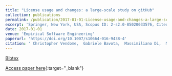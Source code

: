 ```yaml
---
title: "License usage and changes: a large-scale study on gitHub"
collection: publications
permalink: /publication/2017-01-01-License-usage-and-changes-a-large-scale-study-on-gitHub
excerpt: 'Springer, New York, USA, Scopus ID: 2-s2.0-85020033576, Cited by: 7'
date: 2017-01-01
venue: 'Empirical Software Engineering'
paperurl: 'https://doi.org/10.1007/s10664-016-9438-4'
citation: ' Christopher Vendome,  Gabriele Bavota,  Massimiliano Di,  Mario V&apos;asquez,  Daniel Germ&apos;an,  Denys Poshyvanyk, &quot;License usage and changes: a large-scale study on gitHub.&quot; Empirical Software Engineering, 2017.'
---
```

[Bibtex](https://dblp.org/rec/bib/journals/ese/VendomeBPVGP17)

[Access paper here](https://doi.org/10.1007/s10664-016-9438-4){:target="_blank"}
